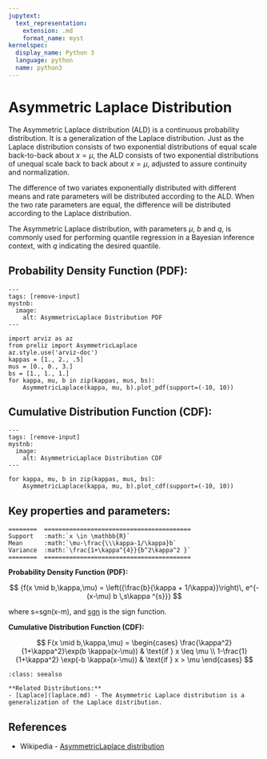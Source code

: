 ```yaml
---
jupytext:
  text_representation:
    extension: .md
    format_name: myst
kernelspec:
  display_name: Python 3
  language: python
  name: python3
---
```

# Asymmetric Laplace Distribution

The Asymmetric Laplace distribution (ALD) is a continuous probability distribution. It is a generalization of the Laplace distribution. Just as the Laplace distribution consists of two exponential distributions of equal scale back-to-back about $x = \mu$, the ALD consists of two exponential distributions of unequal scale back to back about $x = \mu$, adjusted to assure continuity and normalization. 

The difference of two variates exponentially distributed with different means and rate parameters will be distributed according to the ALD. When the two rate parameters are equal, the difference will be distributed according to the Laplace distribution.

The Asymmetric Laplace distribution, with parameters  $\mu$, $b$ and $q$, is commonly used for performing quantile regression in a Bayesian inference context, with $q$ indicating the desired quantile. 

## Probability Density Function (PDF):

```{code-cell}
---
tags: [remove-input]
mystnb:
  image:
    alt: AsymmetricLaplace Distribution PDF
---

import arviz as az
from preliz import AsymmetricLaplace
az.style.use('arviz-doc')
kappas = [1., 2., .5]
mus = [0., 0., 3.]
bs = [1., 1., 1.]
for kappa, mu, b in zip(kappas, mus, bs):
    AsymmetricLaplace(kappa, mu, b).plot_pdf(support=(-10, 10))
```

## Cumulative Distribution Function (CDF):

```{code-cell}
---
tags: [remove-input]
mystnb:
  image:
    alt: AsymmetricLaplace Distribution CDF
---

for kappa, mu, b in zip(kappas, mus, bs):
    AsymmetricLaplace(kappa, mu, b).plot_cdf(support=(-10, 10))
```


## Key properties and parameters:

```{eval-rst}
========  =========================================
Support   :math:`x \in \mathbb{R}`
Mean      :math:`\mu-\frac{\\\kappa-1/\kappa}b`
Variance  :math:`\frac{1+\kappa^{4}}{b^2\kappa^2 }`
========  =========================================
```

**Probability Density Function (PDF):**


$$
{f(x \mid b,\kappa,\mu) =
    \left({\frac{b}{\kappa + 1/\kappa}}\right)\, e^{-(x-\mu) b \,s\kappa ^{s}}}
$$

where s=sgn(x-m), and [sgn](https://en.wikipedia.org/wiki/Sign_function) is the sign function.

**Cumulative Distribution Function (CDF):**

$$
F(x \mid b,\kappa,\mu)  = 
    \begin{cases}
      \frac{\kappa^2}{1+\kappa^2}\exp(b \kappa(x-\mu)) & \text{if } x \leq \mu \\
     1-\frac{1}{1+\kappa^2} \exp(-b \kappa(x-\mu))  & \text{if } x > \mu
    \end{cases}
$$


```{seealso}
:class: seealso

**Related Distributions:**
- [Laplace](laplace.md) - The Asymmetric Laplace distribution is a generalization of the Laplace distribution.
```

## References

- Wikipedia - [AsymmetricLaplace distribution](https://en.wikipedia.org/wiki/Asymmetric_Laplace_distribution)